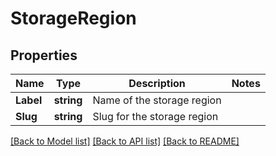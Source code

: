 # StorageRegion

## Properties

Name | Type | Description | Notes
------------ | ------------- | ------------- | -------------
**Label** | **string** | Name of the storage region | 
**Slug** | **string** | Slug for the storage region | 

[[Back to Model list]](../README.md#documentation-for-models) [[Back to API list]](../README.md#documentation-for-api-endpoints) [[Back to README]](../README.md)


